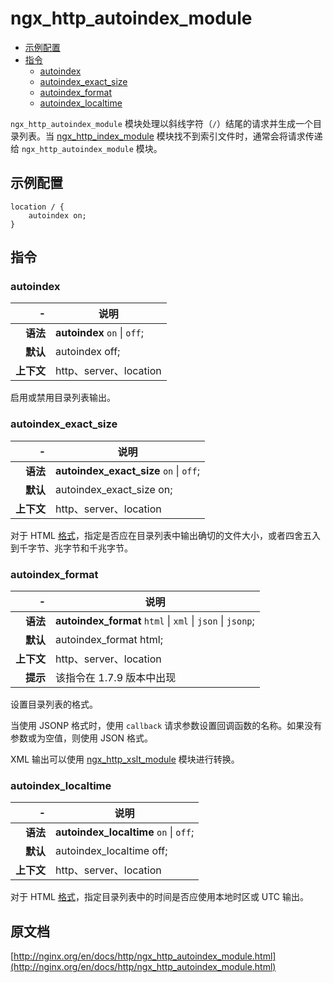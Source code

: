 # ngx_http_autoindex_module

- [示例配置](#example_configuration)
- [指令](#directives)
    - [autoindex](#autoindex)
    - [autoindex_exact_size](#autoindex_exact_size)
    - [autoindex_format](#autoindex_format)
    - [autoindex_localtime](#autoindex_localtime)


`ngx_http_autoindex_module` 模块处理以斜线字符（`/`）结尾的请求并生成一个目录列表。当 [ngx_http_index_module](ngx_http_index_module.md) 模块找不到索引文件时，通常会将请求传递给 `ngx_http_autoindex_module` 模块。

<a id="example_configuration"></a>

## 示例配置
```nginx
location / {
    autoindex on;
}
```

<a id="directives"></a>

## 指令

### autoindex

|\-|说明|
|------:|------|
|**语法**|**autoindex** `on` \| `off`;|
|**默认**|autoindex off;|
|**上下文**|http、server、location|

启用或禁用目录列表输出。

### autoindex_exact_size

|\-|说明|
|------:|------|
|**语法**|**autoindex_exact_size** `on` \| `off`;|
|**默认**|autoindex_exact_size on;|
|**上下文**|http、server、location|

对于 HTML [格式](#autoindex_format)，指定是否应在目录列表中输出确切的文件大小，或者四舍五入到千字节、兆字节和千兆字节。

### autoindex_format

|\-|说明|
|------:|------|
|**语法**|**autoindex_format** `html` \| `xml` \| `json` \| `jsonp`;|
|**默认**|autoindex_format html;|
|**上下文**|http、server、location|
|**提示**|该指令在 1.7.9 版本中出现|

设置目录列表的格式。

当使用 JSONP 格式时，使用 `callback` 请求参数设置回调函数的名称。如果没有参数或为空值，则使用 JSON 格式。

XML 输出可以使用 [ngx_http_xslt_module](ngx_http_xslt_module.md) 模块进行转换。

### autoindex_localtime

|\-|说明|
|------:|------|
|**语法**|**autoindex_localtime** `on` \| `off`;|
|**默认**|autoindex_localtime off;|
|**上下文**|http、server、location|

对于 HTML [格式](#autoindex_format)，指定目录列表中的时间是否应使用本地时区或 UTC 输出。

## 原文档
[http://nginx.org/en/docs/http/ngx_http_autoindex_module.html](http://nginx.org/en/docs/http/ngx_http_autoindex_module.html)